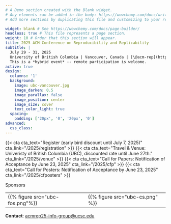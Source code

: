 ```yaml
---
# A Demo section created with the Blank widget.
# Any elements can be added in the body: https://wowchemy.com/docs/writing-markdown-latex/
# Add more sections by duplicating this file and customizing to your requirements.

widget: blank # See https://wowchemy.com/docs/page-builder/
headless: true # This file represents a page section.
weight: 10 # Order that this section will appear.
title: 2025 ACM Conference on Reproducibility and Replicability
subtitle: |
  July 29 - 31, 2025  
  University of British Columbia | Vancouver, Canada | [\@acm-rep](https://www.linkedin.com/company/acm-rep)  
  This is a *hybrid event* -- remote participation is welcome.
active: true
design:
  columns: '1'
  background:
    image: ubc-vancouver.jpg
    image_darken: 0.5
    image_parallax: false
    image_position: center
    image_size: cover
    text_color_light: true
  spacing:
    padding: ['20px', '0', '20px', '0']
advanced:
  css_class:
---
```

{{< cta cta_text="Register (early bird discount until July 7, 2025)" cta_link="/2025/registration" >}}
{{< cta cta_text="Travel & Venue: Univeristy of British Columbia (UBC), discounted rate until June 27th." cta_link="/2025/venue" >}}
{{< cta cta_text="Call for Papers: Notification of Acceptance by June 23, 2025" cta_link="/2025/cfp" >}}
{{< cta cta_text="Call for Posters: Notification of Acceptance by June 23, 2025" cta_link="/2025/cfposters" >}}

Sponsors

<table style="background-color: rgba(255, 255, 255, 0.1)">
<tr>
<td style="background-color: rgba(255, 255, 255, 0.5)" width="48%">{{% figure src="ubc-fos.png"%}}</td>
<td style="background-color: rgba(255, 255, 255, 0.5)" width="48%">{{% figure src="ubc-cs.png" %}}</td>
</tr>
</table>

**Contact**: [acmrep25-info-group@ucsc.edu](mailto:acmrep25-info-group@ucsc.edu)
